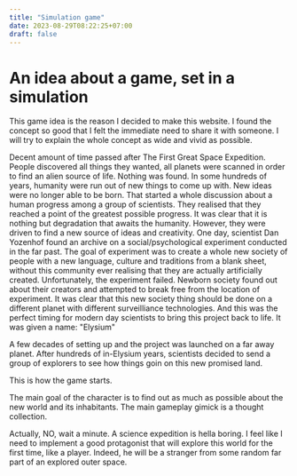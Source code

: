 ```yaml
---
title: "Simulation game"
date: 2023-08-29T08:22:25+07:00
draft: false
---
```


# An idea about a game, set in a simulation
This game idea is the reason I decided to make this website. I found the concept so good that I felt the immediate need to share it with someone.
I will try to explain the whole concept as wide and vivid as possible. 

Decent amount of time passed after The First Great Space Expedition. People discovered all things they wanted, all planets were scanned in order to find an alien source of life. Nothing was found.
In some hundreds of years, humanity were run out of new things to come up with. New ideas were no longer able to be born. That started a whole discussion about a human progress among a group of scientists. They realised that they reached a point of the greatest possible progress. It was clear that it is nothing but degradation that awaits the humanity. However, they were driven to find a new source of ideas and creativity. 
One day, scientist Dan Yozenhof found an archive on a social/psychological experiment conducted in the far past. The goal of experiment was to create a whole new society of people with a new language, culture and traditions from a blank sheet, without this community ever realising that they are actually artificially created. 
Unfortunately, the experiment failed. Newborn society found out about their creators and attempted to break free from the location of experiment. It was clear that this new society thing should be done on a different planet with different surveilliance technologies. 
And this was the perfect timing for modern day scientists to bring this project back to life. It was given a name: "Elysium"

A few decades of setting up and the project was launched on a far away planet. After hundreds of in-Elysium years, scientists decided to send a group of explorers to see how things goin on this new promised land.

This is how the game starts. 

The main goal of the character is to find out as much as possible about the new world and its inhabitants. The main gameplay gimick is a thought collection.

Actually, NO, wait a minute. A science expedition is hella boring. I feel like I need to implement a good protagonist that will explore this world for the first time, like a player. 
Indeed, he will be a stranger from some random far part of an explored outer space.